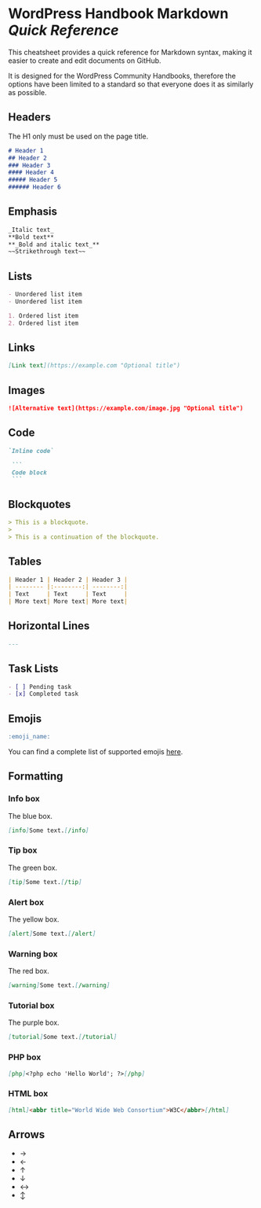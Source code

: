 # WordPress Handbook Markdown _Quick Reference_

This cheatsheet provides a quick reference for Markdown syntax, making it easier to create and edit documents on GitHub.

It is designed for the WordPress Community Handbooks, therefore the options have been limited to a standard so that everyone does it as similarly as possible.

## Headers

The H1 only must be used on the page title.

```markdown
# Header 1
## Header 2
### Header 3
#### Header 4
##### Header 5
###### Header 6
```

## Emphasis

```markdown
_Italic text_
**Bold text**
**_Bold and italic text_**
~~Strikethrough text~~
```

## Lists

```markdown
- Unordered list item
- Unordered list item

1. Ordered list item
2. Ordered list item
```

## Links

```markdown
[Link text](https://example.com "Optional title")
```

## Images

```markdown
![Alternative text](https://example.com/image.jpg "Optional title")
```

## Code

```markdown
`Inline code`
```

~~~markdown
 ```
 Code block
 ```
~~~

## Blockquotes

```markdown
> This is a blockquote.
> 
> This is a continuation of the blockquote.
```

## Tables

```markdown
| Header 1 | Header 2 | Header 3 |
| -------- |:--------:| --------:|
| Text     | Text     | Text     |
| More text| More text| More text|
```

## Horizontal Lines

```markdown
---
```

## Task Lists

```markdown
- [ ] Pending task
- [x] Completed task
```

## Emojis

```markdown
:emoji_name:
```
You can find a complete list of supported emojis [here](https://github.com/ikatyang/emoji-cheat-sheet).

## Formatting

### Info box

The blue box.

```markdown
[info]Some text.[/info]
```

### Tip box

The green box.

```markdown
[tip]Some text.[/tip]
```

### Alert box

The yellow box.

```markdown
[alert]Some text.[/alert]
```

### Warning box

The red box.

```markdown
[warning]Some text.[/warning]
```

### Tutorial box

The purple box.

```markdown
[tutorial]Some text.[/tutorial]
```

### PHP box

```markdown
[php]<?php echo 'Hello World'; ?>[/php]
```

### HTML box

```markdown
[html]<abbr title="World Wide Web Consortium">W3C</abbr>[/html]
```
## Arrows

- →
- ←
- ↑
- ↓
- ↔
- ↕
